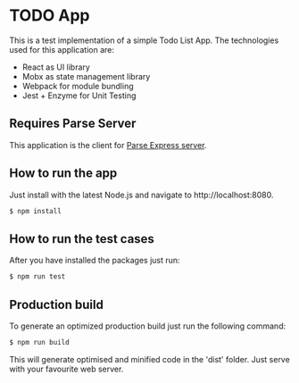# TODO App
This is a test implementation of a simple Todo List App.
The technologies used for this application are:
 * React as UI library
 * Mobx as state management library
 * Webpack for module bundling
 * Jest + Enzyme for Unit Testing

## Requires Parse Server
This application is the client for [Parse Express server](https://github.com/sergous/parse-express-server).

## How to run the app
Just install with the latest Node.js and navigate to http://localhost:8080.
```bash
$ npm install
```

## How to run the test cases
After you have installed the packages just run:
```bash
$ npm run test
```

## Production build
To generate an optimized production build just run the following command:
```bash
$ npm run build
```
This will generate optimised and minified code in the 'dist' folder. 
Just serve with your favourite web server.
